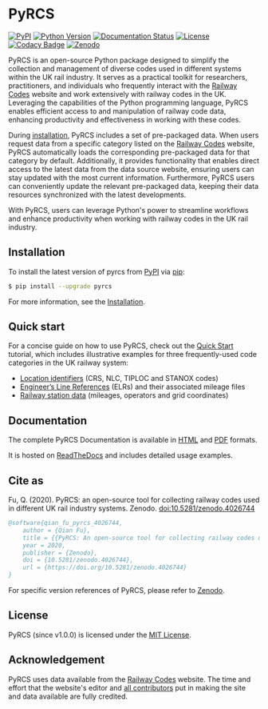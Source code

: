 # PyRCS

[![PyPI](https://img.shields.io/pypi/v/pyrcs)](https://pypi.org/project/pyrcs/)
[![Python Version](https://img.shields.io/pypi/pyversions/pyrcs)](https://www.python.org/downloads/)
[![Documentation Status](https://readthedocs.org/projects/pyrcs/badge/?version=latest)](https://pyrcs.readthedocs.io/en/latest/?badge=latest)
[![License](https://img.shields.io/pypi/l/pyrcs)](https://github.com/mikeqfu/pyrcs/blob/master/LICENSE)
[![Codacy Badge](https://app.codacy.com/project/badge/Grade/7369679225b14eaeb92ba40c12c339d5)](https://app.codacy.com/gh/mikeqfu/pyrcs/dashboard?utm_source=gh&utm_medium=referral&utm_content=&utm_campaign=Badge_grade)
[![Zenodo](https://zenodo.org/badge/92501006.svg)](https://zenodo.org/badge/latestdoi/92501006)

PyRCS is an open-source Python package designed to simplify the collection and management of diverse codes used in different systems within the UK rail industry. It serves as a practical toolkit for researchers, practitioners, and individuals who frequently interact with the [Railway Codes](http://www.railwaycodes.org.uk/index.shtml) website and work extensively with railway codes in the UK. Leveraging the capabilities of the Python programming language, PyRCS enables efficient access to and manipulation of railway code data, enhancing productivity and effectiveness in working with these codes.

During [installation](https://pyrcs.readthedocs.io/en/latest/installation.html), PyRCS includes a set of pre-packaged data. When users request data from a specific category listed on the [Railway Codes](http://www.railwaycodes.org.uk/index.shtml) website, PyRCS automatically loads the corresponding pre-packaged data for that category by default. Additionally, it provides functionality that enables direct access to the latest data from the data source website, ensuring users can stay updated with the most current information. Furthermore, PyRCS users can conveniently update the relevant pre-packaged data, keeping their data resources synchronized with the latest developments.

With PyRCS, users can leverage Python's power to streamline workflows and enhance productivity when working with railway codes in the UK rail industry.

## Installation

To install the latest version of pyrcs from [PyPI](https://pypi.org/project/pyrcs/) via [pip](https://pip.pypa.io/en/stable/cli/pip/):

```bash
$ pip install --upgrade pyrcs
```

For more information, see the [Installation](https://pyrcs.readthedocs.io/en/latest/installation.html). 

## Quick start

For a concise guide on how to use PyRCS, check out the [Quick Start](https://pyrcs.readthedocs.io/en/latest/quick-start.html) tutorial, which includes illustrative examples for three frequently-used code categories in the UK railway system: 

* [Location identifiers](http://www.railwaycodes.org.uk/crs/CRS0.shtm) (CRS, NLC, TIPLOC and STANOX codes)
* [Engineer’s Line References](http://www.railwaycodes.org.uk/elrs/elr0.shtm) (ELRs) and their associated mileage files
* [Railway station data](http://www.railwaycodes.org.uk/stations/station1.shtm) (mileages, operators and grid coordinates)

## Documentation

The complete PyRCS Documentation is available in [HTML](https://pyrcs.readthedocs.io/en/latest/) and [PDF](https://pyrcs.readthedocs.io/_/downloads/en/latest/pdf/) formats.

It is hosted on [ReadTheDocs](https://readthedocs.org/projects/pyrcs/) and includes detailed usage examples.

## Cite as

Fu, Q. (2020). PyRCS: an open-source tool for collecting railway codes used in different UK rail industry systems. Zenodo. [doi:10.5281/zenodo.4026744](https://doi.org/10.5281/zenodo.4026744)

```bibtex
@software{qian_fu_pyrcs_4026744,
    author = {Qian Fu},
    title = {{PyRCS: An open-source tool for collecting railway codes used in different UK rail industry systems}},
    year = 2020,
    publisher = {Zenodo},
    doi = {10.5281/zenodo.4026744},
    url = {https://doi.org/10.5281/zenodo.4026744}
}
```

For specific version references of PyRCS, please refer to [Zenodo](https://zenodo.org/search?q=conceptrecid%3A%224026744%22&f=allversions%3Atrue&l=list&p=1&s=10&sort=version).

## License

PyRCS (since v1.0.0) is licensed under the [MIT License](https://github.com/mikeqfu/pyrcs/blob/master/LICENSE).

## Acknowledgement

PyRCS uses data available from the [Railway Codes](http://www.railwaycodes.org.uk/index.shtml) website. The time and effort that the website's editor and [all contributors](http://www.railwaycodes.org.uk/misc/acknowledgements.shtm) put in making the site and data available are fully credited.
